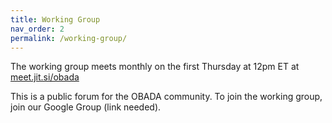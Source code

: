 ```yaml
---
title: Working Group
nav_order: 2
permalink: /working-group/
---
```


The working group meets monthly on the first Thursday at 12pm ET at [meet.jit.si/obada](meet.jit.si/obada)

This is a public forum for the OBADA community.   To join the working group, join our Google Group (link needed).
